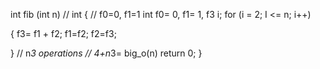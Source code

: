 int fib (int n) // int
{ // f0=0, f1=1
 int f0= 0, f1= 1, f3 i;
 for (i = 2; I <= n; i++)

{
  f3= f1 + f2;
  f1=f2;
  f2=f3;

}
// n*3 operations
// 4+n*3= big_o(n)
 return 0;
}
